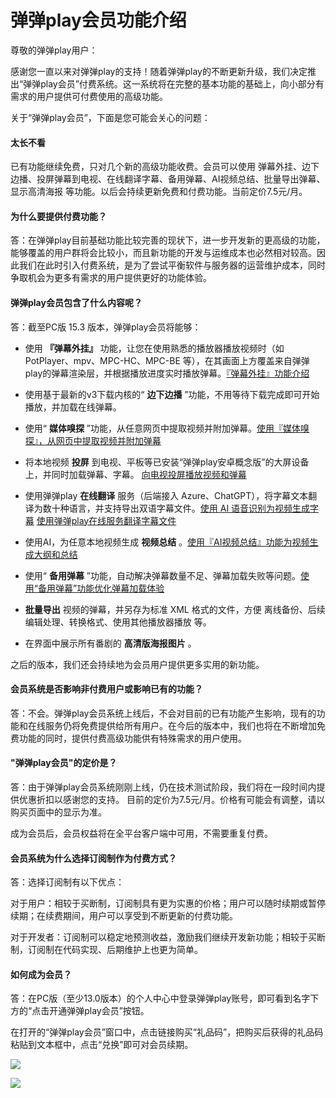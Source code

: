 # 弹弹play会员功能介绍

尊敬的弹弹play用户：

感谢您一直以来对弹弹play的支持！随着弹弹play的不断更新升级，我们决定推出“弹弹play会员”付费系统。这一系统将在完整的基本功能的基础上，向小部分有需求的用户提供可付费使用的高级功能。

关于“弹弹play会员”，下面是您可能会关心的问题：

#### 太长不看

已有功能继续免费，只对几个新的高级功能收费。会员可以使用 弹幕外挂、边下边播、投屏弹幕到电视、在线翻译字幕、备用弹幕、AI视频总结、批量导出弹幕、显示高清海报 等功能。以后会持续更新免费和付费功能。当前定价7.5元/月。

#### 为什么要提供付费功能？

答：在弹弹play目前基础功能比较完善的现状下，进一步开发新的更高级的功能，能够覆盖的用户群将会比较小，而且新功能的开发与运维成本也必然相对较高。因此我们在此时引入付费系统，是为了尝试平衡软件与服务器的运营维护成本，同时争取机会为更多有需求的用户提供更好的功能体验。

#### 弹弹play会员包含了什么内容呢？

答：截至PC版 15.3 版本，弹弹play会员将能够：

- 使用 **『弹幕外挂』** 功能，让您在使用熟悉的播放器播放视频时（如 PotPlayer、mpv、MPC-HC、MPC-BE 等），在其画面上方覆盖来自弹弹play的弹幕渲染层，并根据播放进度实时播放弹幕。[『弹幕外挂』功能介绍](../function/danmaku-overlay.html)

- 使用基于最新的v3下载内核的“ **边下边播** ”功能，不用等待下载完成即可开始播放，并加载在线弹幕。

- 使用“ **媒体嗅探** ”功能，从任意网页中提取视频并附加弹幕。[使用『媒体嗅探』，从网页中提取视频并附加弹幕](../function/media-sniff.html)

- 将本地视频 **投屏** 到电视、平板等已安装“弹弹play安卓概念版”的大屏设备上，并同时加载弹幕、字幕。 [向电视投屏播放视频和弹幕](../function/cast-to-tv.html)

- 使用弹弹play **在线翻译** 服务（后端接入 Azure、ChatGPT），将字幕文本翻译为数十种语言，并支持导出双语字幕文件。[使用 AI 语音识别为视频生成字幕](../function/ai-speech-recognition.html) [使用弹弹play在线服务翻译字幕文件](../function/ai-translate.html)

- 使用AI，为任意本地视频生成 **视频总结** 。[使用『AI视频总结』功能为视频生成大纲和总结](../function/ai-video-summary.html)

- 使用“ **备用弹幕** ”功能，自动解决弹幕数量不足、弹幕加载失败等问题。[使用“备用弹幕”功能优化弹幕加载体验](../function/backuped-danmaku.md)

- **批量导出** 视频的弹幕，并另存为标准 XML 格式的文件，方便 离线备份、后续编辑处理、转换格式、使用其他播放器播放 等。

- 在界面中展示所有番剧的 **高清版海报图片** 。

之后的版本，我们还会持续地为会员用户提供更多实用的新功能。


#### 会员系统是否影响非付费用户或影响已有的功能？

答：不会。弹弹play会员系统上线后，不会对目前的已有功能产生影响，现有的功能和在线服务仍将免费提供给所有用户。在今后的版本中，我们也将在不断增加免费功能的同时，提供付费高级功能供有特殊需求的用户使用。

#### "弹弹play会员"的定价是？

答：由于弹弹play会员系统刚刚上线，仍在技术测试阶段，我们将在一段时间内提供优惠折扣以感谢您的支持。
目前的定价为7.5元/月。价格有可能会有调整，请以购买页面中的显示为准。

成为会员后，会员权益将在全平台客户端中可用，不需要重复付费。

#### 会员系统为什么选择订阅制作为付费方式？

答：选择订阅制有以下优点：

对于用户：相较于买断制，订阅制具有更为实惠的价格；用户可以随时续期或暂停续期；在续费期间，用户可以享受到不断更新的付费功能。

对于开发者：订阅制可以稳定地预测收益，激励我们继续开发新功能；相较于买断制，订阅制在代码实现、后期维护上也更为简单。

#### 如何成为会员？

答：在PC版（至少13.0版本）的个人中心中登录弹弹play账号，即可看到名字下方的“点击开通弹弹play会员”按钮。

在打开的“弹弹play会员”窗口中，点击链接购买“礼品码”，把购买后获得的礼品码粘贴到文本框中，点击“兑换”即可对会员续期。

![](https://txc.gtimg.com/data/104929/2023/0214/8278e8c826ed763f10292e37c82065b0.png)

![](https://txc.gtimg.com/data/104929/2023/0214/c0a6899e478543c6605a7a1bf5270d7f.png)
